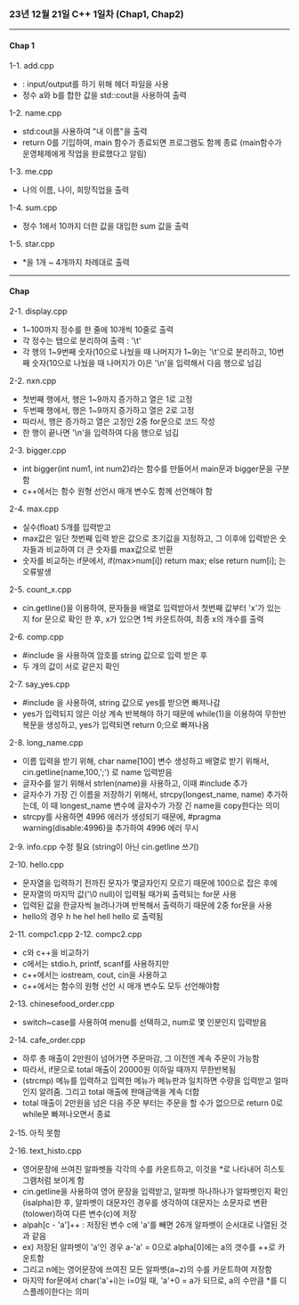 ### 23년 12월 21일 C++ 1일차 (Chap1, Chap2)

***
#### Chap 1
1-1. add.cpp
* <iostream> : input/output를 하기 위해 <iostream> 헤더 파일을 사용
* 정수 a와 b를 합한 값을 std::cout을 사용하여 출력

1-2. name.cpp
* std:cout을 사용하여 "내 이름"을 출력
* return 0를 기입하여, main 함수가 종료되면 프로그램도 함께 종료 (main함수가 운영체제에게 작업을 완료했다고 알림)

1-3. me.cpp
* 나의 이름, 나이, 희망직업을 출력

1-4. sum.cpp
* 정수 1에서 10까지 더한 값을 대입한 sum 값을 출력

1-5. star.cpp
* *을 1개 ~ 4개까지 차례대로 출력
***
#### Chap
2-1. display.cpp
* 1~100까지 정수를 한 줄에 10개씩 10줄로 출력
* 각 정수는 탭으로 분리하여 출력 : '\t'
* 각 행의 1~9번째 숫자(10으로 나눴을 때 나머지가 1~9)는 '\t'으로 분리하고, 10번째 숫자(10으로 나눴을 때 나머지가 0)은 '\n'을 입력해서 다음 행으로 넘김

2-2. nxn.cpp
* 첫번째 행에서, 행은 1~9까지 증가하고 열은 1로 고정
* 두번째 행에서, 행은 1~9까지 증가하고 열은 2로 고정
* 따라서, 행은 증가하고 열은 고정인 2중 for문으로 코드 작성
* 한 행이 끝나면 '\n'을 입력하여 다음 행으로 넘김

2-3. bigger.cpp
* int bigger(int num1, int num2)라는 함수를 만들어서 main문과 bigger문을 구분함
* c++에서는 함수 원형 선언시 매개 변수도 함께 선언해야 함

2-4. max.cpp
* 실수(float) 5개를 입력받고
* max값은 일단 첫번째 입력 받은 값으로 초기값을 지정하고, 그 이후에 입력받은 숫자들과 비교하여 더 큰 숫자를 max값으로 반환
* 숫자를 비교하는 if문에서,
  if(max>num[i])
      return max;
  else
      return num[i];
  는 오류발생

2-5. count_x.cpp
* cin.getline()을 이용하여, 문자들을 배열로 입력받아서 첫번째 값부터 'x'가 있는 지 for 문으로 확인 한 후, x가 있으면 1씩 카운트하여, 최종 x의 개수를 출력

2-6. comp.cpp
* #include <string>을 사용하여 암호를 string 값으로 입력 받은 후
* 두 개의 값이 서로 같은지 확인

2-7. say_yes.cpp
* #include <string>을 사용하여, string 값으로 yes를 받으면 빠져나감
* yes가 입력되지 않은 이상 계속 반복해야 하기 때문에 while(1)을 이용하여 무한반복문을 생성하고, yes가 입력되면 return 0;으로 빠져나옴

2-8. long_name.cpp
* 이름 입력을 받기 위해, char name[100] 변수 생성하고 배열로 받기 위해서, cin.getline(name,100,';') 로 name 입력받음
* 글자수를 알기 위해서 strlen(name)을 사용하고, 이때 #include <cstring> 추가
* 글자수가 가장 긴 이름을 저장하기 위해서, strcpy(longest_name, name) 추가하는데, 이 때 longest_name 변수에 글자수가 가장 긴 name을 copy한다는 의미
* strcpy를 사용하면 4996 에러가 생성되기 때문에, #pragma warning(disable:4996)을 추가하여 4996 에러 무시

2-9. info.cpp 수정 필요 (string이 아닌 cin.getline 쓰기)

2-10. hello.cpp
* 문자열을 입력하기 전까진 문자가 몇글자인지 모르기 때문에 100으로 잡은 후에
* 문자열의 마지막 값('\0 null)이 입력될 때가찌 출력되는 for문 사용
* 입력된 값을 한글자씩 늘려나가며 반복해서 출력하기 때문에 2중 for문을 사용
* hello의 경우
  h
  he
  hel
  hell
  hello
  로 출력됨

2-11. compc1.cpp
2-12. compc2.cpp
* c와 c++을 비교하기
* c에서는 stdio.h, printf, scanf를 사용하지만
* c++에서는 iostream, cout, cin을 사용하고
* c++에서는 함수의 원형 선언 시 매개 변수도 모두 선언해야함

2-13. chinesefood_order.cpp
* switch~case를 사용하여 menu를 선택하고, num로 몇 인분인지 입력받음

2-14. cafe_order.cpp
* 하루 총 매출이 2만원이 넘어가면 주문마감, 그 이전엔 계속 주문이 가능함
* 따라서, if문으로 total 매출이 20000원 이하일 때까지 무한반복됨
* (strcmp) 메뉴를 입력하고 입력한 메뉴가 메뉴판과 일치하면 수량을 입력받고 얼마인지 알려줌. 그리고 total 매출에 판매금액을 계속 더함
* total 매출이 2만원을 넘은 다음 주문 부터는 주문을 할 수가 없으므로 return 0로 while문 빠져나오면서 종료

2-15. 아직 못함

2-16. text_histo.cpp
* 영어문장에 쓰여진 알파벳들 각각의 수를 카운트하고, 이것을 *로 나타내어 히스토그램처럼 보이게 함
* cin.getline을 사용하여 영어 문장을 입력받고, 알파벳 하나하나가 알파벳인지 확인(isalpha)한 후, 알파벳이 대문자인 경우를 생각하여 대문자는 소문자로 변환(tolower)하여 다른 변수(c)에 저장
* alpah[c - 'a']++ : 저장된 변수 c에 'a'를 빼면 26개 알파벳이 순서대로 나열된 것과 같음
* ex) 저장된 알파벳이 'a'인 경우 a-'a' = 0으로 alpha[0]에는 a의 갯수를 ++로 카운트함
* 그리고 n에는 영어문장에 쓰여진 모든 알파벳(a~z)의 수를 카운트하여 저장함
* 마지막 for문에서 char('a'+i)는 i=0일 때, 'a'+0 = a가 되므로, a의 수만큼 *를 디스플레이한다는 의미
